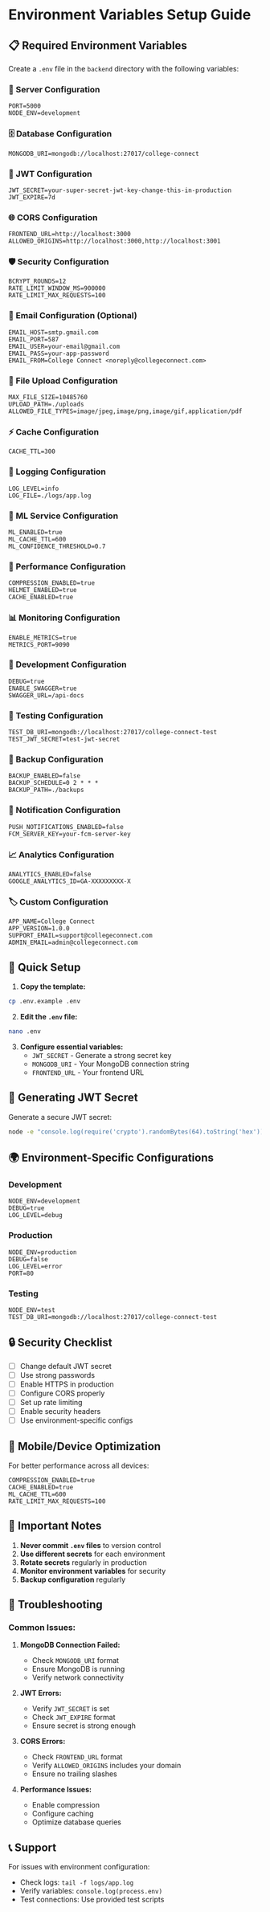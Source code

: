 # Environment Variables Setup Guide

## 📋 **Required Environment Variables**

Create a `.env` file in the `backend` directory with the following variables:

### **🔧 Server Configuration**
```env
PORT=5000
NODE_ENV=development
```

### **🗄️ Database Configuration**
```env
MONGODB_URI=mongodb://localhost:27017/college-connect
```

### **🔐 JWT Configuration**
```env
JWT_SECRET=your-super-secret-jwt-key-change-this-in-production
JWT_EXPIRE=7d
```

### **🌐 CORS Configuration**
```env
FRONTEND_URL=http://localhost:3000
ALLOWED_ORIGINS=http://localhost:3000,http://localhost:3001
```

### **🛡️ Security Configuration**
```env
BCRYPT_ROUNDS=12
RATE_LIMIT_WINDOW_MS=900000
RATE_LIMIT_MAX_REQUESTS=100
```

### **📧 Email Configuration (Optional)**
```env
EMAIL_HOST=smtp.gmail.com
EMAIL_PORT=587
EMAIL_USER=your-email@gmail.com
EMAIL_PASS=your-app-password
EMAIL_FROM=College Connect <noreply@collegeconnect.com>
```

### **📁 File Upload Configuration**
```env
MAX_FILE_SIZE=10485760
UPLOAD_PATH=./uploads
ALLOWED_FILE_TYPES=image/jpeg,image/png,image/gif,application/pdf
```

### **⚡ Cache Configuration**
```env
CACHE_TTL=300
```

### **📝 Logging Configuration**
```env
LOG_LEVEL=info
LOG_FILE=./logs/app.log
```

### **🤖 ML Service Configuration**
```env
ML_ENABLED=true
ML_CACHE_TTL=600
ML_CONFIDENCE_THRESHOLD=0.7
```

### **🚀 Performance Configuration**
```env
COMPRESSION_ENABLED=true
HELMET_ENABLED=true
CACHE_ENABLED=true
```

### **📊 Monitoring Configuration**
```env
ENABLE_METRICS=true
METRICS_PORT=9090
```

### **🔧 Development Configuration**
```env
DEBUG=true
ENABLE_SWAGGER=true
SWAGGER_URL=/api-docs
```

### **🧪 Testing Configuration**
```env
TEST_DB_URI=mongodb://localhost:27017/college-connect-test
TEST_JWT_SECRET=test-jwt-secret
```

### **💾 Backup Configuration**
```env
BACKUP_ENABLED=false
BACKUP_SCHEDULE=0 2 * * *
BACKUP_PATH=./backups
```

### **🔔 Notification Configuration**
```env
PUSH_NOTIFICATIONS_ENABLED=false
FCM_SERVER_KEY=your-fcm-server-key
```

### **📈 Analytics Configuration**
```env
ANALYTICS_ENABLED=false
GOOGLE_ANALYTICS_ID=GA-XXXXXXXXX-X
```

### **🏷️ Custom Configuration**
```env
APP_NAME=College Connect
APP_VERSION=1.0.0
SUPPORT_EMAIL=support@collegeconnect.com
ADMIN_EMAIL=admin@collegeconnect.com
```

## 🚀 **Quick Setup**

1. **Copy the template:**
```bash
cp .env.example .env
```

2. **Edit the `.env` file:**
```bash
nano .env
```

3. **Configure essential variables:**
   - `JWT_SECRET` - Generate a strong secret key
   - `MONGODB_URI` - Your MongoDB connection string
   - `FRONTEND_URL` - Your frontend URL

## 🔑 **Generating JWT Secret**

Generate a secure JWT secret:
```bash
node -e "console.log(require('crypto').randomBytes(64).toString('hex'))"
```

## 🌍 **Environment-Specific Configurations**

### **Development**
```env
NODE_ENV=development
DEBUG=true
LOG_LEVEL=debug
```

### **Production**
```env
NODE_ENV=production
DEBUG=false
LOG_LEVEL=error
PORT=80
```

### **Testing**
```env
NODE_ENV=test
TEST_DB_URI=mongodb://localhost:27017/college-connect-test
```

## 🔒 **Security Checklist**

- [ ] Change default JWT secret
- [ ] Use strong passwords
- [ ] Enable HTTPS in production
- [ ] Configure CORS properly
- [ ] Set up rate limiting
- [ ] Enable security headers
- [ ] Use environment-specific configs

## 📱 **Mobile/Device Optimization**

For better performance across all devices:
```env
COMPRESSION_ENABLED=true
CACHE_ENABLED=true
ML_CACHE_TTL=600
RATE_LIMIT_MAX_REQUESTS=100
```

## 🚨 **Important Notes**

1. **Never commit `.env` files** to version control
2. **Use different secrets** for each environment
3. **Rotate secrets** regularly in production
4. **Monitor environment variables** for security
5. **Backup configuration** regularly

## 🔧 **Troubleshooting**

### **Common Issues:**

1. **MongoDB Connection Failed:**
   - Check `MONGODB_URI` format
   - Ensure MongoDB is running
   - Verify network connectivity

2. **JWT Errors:**
   - Verify `JWT_SECRET` is set
   - Check `JWT_EXPIRE` format
   - Ensure secret is strong enough

3. **CORS Errors:**
   - Check `FRONTEND_URL` format
   - Verify `ALLOWED_ORIGINS` includes your domain
   - Ensure no trailing slashes

4. **Performance Issues:**
   - Enable compression
   - Configure caching
   - Optimize database queries

## 📞 **Support**

For issues with environment configuration:
- Check logs: `tail -f logs/app.log`
- Verify variables: `console.log(process.env)`
- Test connections: Use provided test scripts
